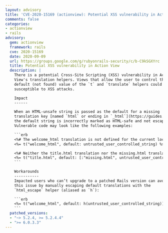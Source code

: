 ```yaml
---
layout: advisory
title: 'CVE-2020-15169 (actionview): Potential XSS vulnerability in Action View'
comments: false
categories:
- actionview
- rails
advisory:
  gem: actionview
  framework: rails
  cve: 2020-15169
  date: 2020-09-09
  url: https://groups.google.com/g/rubyonrails-security/c/b-C9kSGXYrc
  title: Potential XSS vulnerability in Action View
  description: |
    There is a potential Cross-Site Scripting (XSS) vulnerability in Action
    View's translation helpers. Views that allow the user to control the
    default (not found) value of the `t` and `translate` helpers could be
    susceptible to XSS attacks.

    Impact
    ------

    When an HTML-unsafe string is passed as the default for a missing
    translation key [named `html` or ending in `_html`](https://guides.rubyonrails.org/i18n.html#using-safe-html-translations),
    the default string is incorrectly marked as HTML-safe and not escaped.
    Vulnerable code may look like the following examples:

    ```erb
    <%# The welcome_html translation is not defined for the current locale: %>
    <%= t("welcome_html", default: untrusted_user_controlled_string) %>

    <%# Neither the title.html translation nor the missing.html translation is defined for the current locale: %>
    <%= t("title.html", default: [:"missing.html", untrusted_user_controlled_string]) %>
    ```

    Workarounds
    -----------
    Impacted users who can’t upgrade to a patched Rails version can avoid
    this issue by manually escaping default translations with the
    `html_escape` helper (aliased as `h`):

    ```erb
    <%= t("welcome_html", default: h(untrusted_user_controlled_string)) %>
    ```
  patched_versions:
  - "~> 5.2.4, >= 5.2.4.4"
  - ">= 6.0.3.3"
---
```

